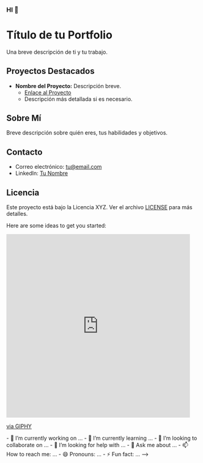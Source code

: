 ### HI 👋



# Título de tu Portfolio

Una breve descripción de ti y tu trabajo.

## Proyectos Destacados

- **Nombre del Proyecto:** Descripción breve.
  - [Enlace al Proyecto](enlace_al_proyecto)
  - Descripción más detallada si es necesario.

## Sobre Mí

Breve descripción sobre quién eres, tus habilidades y objetivos.

## Contacto

- Correo electrónico: tu@email.com
- LinkedIn: [Tu Nombre](enlace_a_tu_perfil)

## Licencia

Este proyecto está bajo la Licencia XYZ. Ver el archivo [LICENSE](LICENSE) para más detalles.

Here are some ideas to get you started:
<iframe src="https://giphy.com/embed/llarwdtFqG63IlqUR1" width="480" height="480" frameBorder="0" class="giphy-embed" allowFullScreen></iframe><p><a href="https://giphy.com/gifs/GDevs-android-developer-summit-llarwdtFqG63IlqUR1">via GIPHY</a></p>
- 🔭 I’m currently working on ...
- 🌱 I’m currently learning ...
- 👯 I’m looking to collaborate on ...
- 🤔 I’m looking for help with ...
- 💬 Ask me about ...
- 📫 How to reach me: ...
- 😄 Pronouns: ...
- ⚡ Fun fact: ...
-->
